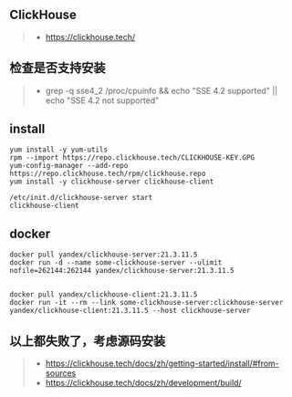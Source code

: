 ## ClickHouse 
>- https://clickhouse.tech/

## 检查是否支持安装
>- grep -q sse4_2 /proc/cpuinfo && echo "SSE 4.2 supported" || echo "SSE 4.2 not supported"

## install
```
yum install -y yum-utils
rpm --import https://repo.clickhouse.tech/CLICKHOUSE-KEY.GPG
yum-config-manager --add-repo https://repo.clickhouse.tech/rpm/clickhouse.repo
yum install -y clickhouse-server clickhouse-client

/etc/init.d/clickhouse-server start
clickhouse-client

```

## docker
```
docker pull yandex/clickhouse-server:21.3.11.5
docker run -d --name some-clickhouse-server --ulimit nofile=262144:262144 yandex/clickhouse-server:21.3.11.5


docker pull yandex/clickhouse-client:21.3.11.5
docker run -it --rm --link some-clickhouse-server:clickhouse-server yandex/clickhouse-client:21.3.11.5 --host clickhouse-server

```

## 以上都失败了，考虑源码安装
>- https://clickhouse.tech/docs/zh/getting-started/install/#from-sources
>- https://clickhouse.tech/docs/zh/development/build/

